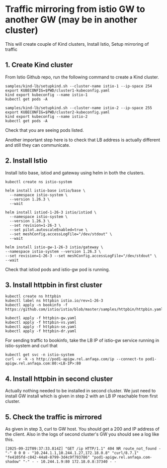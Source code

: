 # Traffic mirroring from istio GW to another GW (may be in another cluster)
This will create couple of Kind clusters, Install Istio, Setup mirroring of traffic

## 1. Create Kind cluster
From Istio Github repo, run the following command to create a Kind cluster.

    samples/kind-lb/setupkind.sh --cluster-name istio-1 --ip-space 254
    export KUBECONFIG=$PWD/cluster1-kubeconfig.yaml
    kind export kubeconfig --name istio-1
    kubectl get pods -A

    samples/kind-lb/setupkind.sh --cluster-name istio-2 --ip-space 255
    export KUBECONFIG=$PWD/cluster2-kubeconfig.yaml
    kind export kubeconfig --name istio-2
    kubectl get pods -A

Check that you are seeing pods listed.

Another important step here is to check that LB address is actually different and still they can communicate.

## 2. Install Istio
Install Istio base, istiod and gateway using helm in both the clusters.

    kubectl create ns istio-system 

    helm install istio-base istio/base \
      --namespace istio-system \
      --version 1.26.3 \
      --wait
    
    helm install istiod-1-26-3 istio/istiod \
      --namespace istio-system \
      --version 1.26.3 \
      --set revision=1-26-3 \
      --set pilot.autoscaleEnabled=true \
      --set meshConfig.accessLogFile="/dev/stdout" \
      --wait
      
    helm install istio-gw-1-26-3 istio/gateway \ 
    --namespace istio-system --version 1.26.3 \ 
    --set revision=1-26-3 --set meshConfig.accessLogFile="/dev/stdout" \ 
    --wait

Check that istiod pods and istio-gw pod is running.

## 3. Install httpbin in first cluster

    kubectl create ns httpbin
    kubectl label ns httpbin istio.io/rev=1-26-3
    kubectl apply -n bookinfo -f https://github.com/istio/istio/blob/master/samples/httpbin/httpbin.yaml
    
    kubectl apply -f httpbin-gw.yaml
    kubectl apply -f httpbin-vs.yaml
    kubectl apply -f httpbin-se.yaml
    kubectl apply -f httpbin-dr.yaml


For sending traffic to bookinfo, take the LB IP of istio-gw service running in istio-system and curl that

    kubectl get svc -n istio-system
    curl -v -k -s http://pod1-apigw.rel.anfaqa.com/ip --connect-to pod1-apigw.rel.anfaqa.com:80:<LB-IP>:80

## 4. Install httpbin in second cluster
Actually nothing needed to be installed in second cluster. We just need to install GW install which is given in step 2 with an LB IP reachable from first cluster.

## 5. Check the traffic is mirrored
As given in step 3, curl to GW host. You should get a 200 and IP address of the client.
Also in the logs of second cluster's GW you should see a log like this.


    [2025-09-22T09:37:33.814Z] "GET /ip HTTP/1.1" 404 NR route_not_found - "-" 0 0 0 - "10.244.1.1,10.244.1.27,172.18.0.8" "curl/8.7.1" "fe4105fd-c842-44a8-8799-3d4c9f793786" "pod1-apigw.rel.anfaqa.com-shadow" "-" - - 10.244.1.9:80 172.18.0.8:37340 - -

